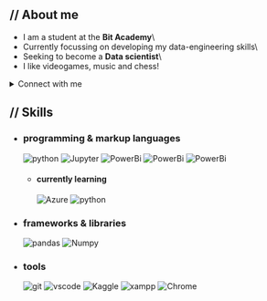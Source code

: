 <p align = center ><!-- Optional banner goes here--> </p>

<div>


<h2> // About me </h2>

-  I am a student at the **Bit Academy**\
-  Currently focussing on developing my data-engineering skills\
-  Seeking to become a **Data scientist**\
-  I like videogames, music and chess!

<details>
<summary> Connect with me </summary>
<br>
  <a href="mailto:xander.kaptein@gmail.com" >
    <img align="center" alt="Gmail | Gmail" src="https://img.shields.io/badge/-Gmail-5e4330?logo=Gmail&logoColor=white&style=for-the-badge" />
  </a>
  <a href="https://www.linkedin.com/in/xander-kaptein-355b85280/" >
    <img align="center" alt="Gmail | Gmail" src="https://img.shields.io/badge/-Linkedin-5e4330?logo=Linkedin&logoColor=white&style=for-the-badge" />
  </a>
</details>
</details>

<h2>  // Skills  </h2>
  
- <h3> programming & markup languages </h3>
  
  <img src = "https://img.shields.io/badge/-Python-37a779?style=for-the-badge" alt = "python" />
  <img src = "https://img.shields.io/badge/-Jupyter-37a779?style=for-the-badge" alt = "Jupyter" />
  <img src = "https://img.shields.io/badge/-PowerBi-37a779?style=for-the-badge" alt = "PowerBi" />
  <img src = "https://img.shields.io/badge/-Markdown-37a779?style=for-the-badge" alt = "PowerBi" />
  <img src = "https://img.shields.io/badge/-mysql-37a779?style=for-the-badge" alt = "PowerBi" />

  
  - <h4> currently learning </h4>
    <img src = "https://img.shields.io/badge/-azure-37a779?style=for-the-badge" alt = "Azure" />
    <img src = "https://img.shields.io/badge/-Python-37a779?style=for-the-badge" alt = "python" />
    
  
- <h3>  frameworks & libraries </h3>
  <img src = "https://img.shields.io/badge/-pandas-37a779?style=for-the-badge" alt = "pandas" />
  <img src = "https://img.shields.io/badge/-numpy-37a779?style=for-the-badge" alt = "Numpy" />
  
- <h3> tools </h3>
  <img src = "https://img.shields.io/badge/-git-37a779?style=for-the-badge" alt = "git" />
  <img src = "https://img.shields.io/badge/-vscode-37a779?style=for-the-badge" alt = "vscode" />
  <img src = "https://img.shields.io/badge/-Kaggle-37a779?style=for-the-badge" alt = "Kaggle" />
  <img src = "https://img.shields.io/badge/-xampp-37a779?style=for-the-badge" alt = "xampp" />
  <img src = "https://img.shields.io/badge/-Chrome-37a779?style=for-the-badge" alt = "Chrome" />
